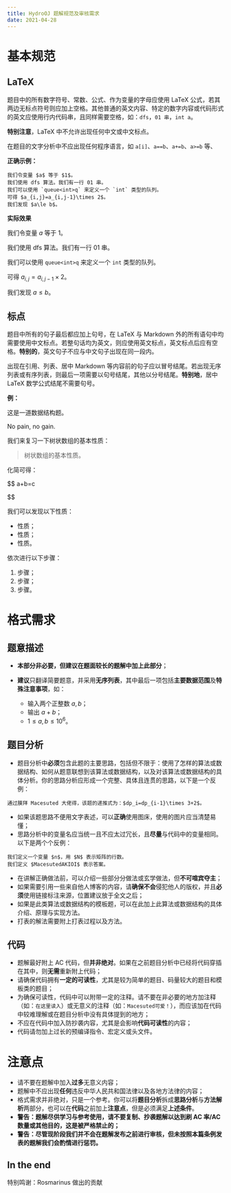 ```yaml
---
title: HydroOJ 题解规范及审核需求
date: 2021-04-28
---
```


# 基本规范

## LaTeX

题目中的所有数字符号、常数、公式、作为变量的字母应使用 LaTeX 公式，若其两边无标点符号则应加上空格。其他普通的英文内容、特定的数字内容或代码形式的英文应使用行内代码串，且同样需要空格，如：`dfs`，`01 串`，`int a`。

**特别注意**，LaTeX 中不允许出现任何中文或中文标点。

在题目的文字分析中不应出现任何程序语言，如 `a[i]`、`a==b`、`a+=b`、`a>=b` 等、

**正确示例：**

```
我们令变量 $a$ 等于 $1$。
我们使用 dfs 算法。我们有一行 01 串。
我们可以使用 `queue<int>q` 来定义一个 `int` 类型的队列。
可得 $a_{i,j}=a_{i,j-1}\times 2$。
我们发现 $a\le b$。
```

**实际效果**

我们令变量 $a$ 等于 $1$。

我们使用 dfs 算法。我们有一行 01 串。

我们可以使用 `queue<int>q` 来定义一个 `int` 类型的队列。

可得 $a_{i,j}=a_{i,j-1}\times 2$。

我们发现 $a\le b$。

## 标点

题目中所有的句子最后都应加上句号，在 LaTeX 与 Markdown 外的所有语句中均需要使用中文标点。若整句话均为英文，则应使用英文标点，英文标点后应有空格。**特别的**，英文句子不应与中文句子出现在同一段内。

出现在引用、列表、居中 Markdown 等内容前的句子应以冒号结尾。若出现无序列表或有序列表，则最后一项需要以句号结尾，其他以分号结尾。**特别地**，居中 LaTeX 数学公式结尾不需要句号。

**例：**

这是一道数据结构题。

No pain, no gain.

我们来复习一下树状数组的基本性质：

> 树状数组的基本性质。

化简可得：

$$
a+b=c

$$

我们可以发现以下性质：

- 性质；
- 性质；
- 性质。

依次进行以下步骤：

1. 步骤；
2. 步骤；
3. 步骤。

# 格式需求

## 题意描述

- **本部分非必要，但建议在题面较长的题解中加上此部分**；
- **建议**只翻译简要题意，并采用**无序列表**，其中最后一项包括**主要数据范围**及**特殊注意事项**，如：

  - 输入两个正整数 $a,b$；
  - 输出 $a+b$；
  - $1\le a,b\le 10^6$。

## 题目分析

- 题目分析中**必须**包含此题的主要思路，包括但不限于：使用了怎样的算法或数据结构、如何从题意联想到该算法或数据结构，以及对该算法或数据结构的具体分析。你的思路分析应形成一个完整、具体且连贯的思路，以下是一个反例：

```
通过膜拜 Macesuted 大佬得，该题的递推式为：$dp_i=dp_{i-1}\times 3+2$。
```

- 如果该题思路不便用文字表述，可以**正确**使用图床，使用的图片应当清楚易懂；
- 思路分析中的变量名应当统一且不应太过冗长，且**尽量**与代码中的变量相同。以下是两个个反例：

```
我们定义一个变量 $n$，用 $N$ 表示矩阵的行数。
我们定义 $MacesutedAKIOI$ 表示答案。
```

- 在讲解正确做法前，可以介绍一些部分分做法或玄学做法，但**不可喧宾夺主**；
- 如果需要引用一些来自他人博客的内容，请**确保不会**侵犯他人的版权，并且**必须**使用链接标注来源，位置建议放于全文之后；
- 如果是此类算法或数据结构的模板题，可以在此加上此算法或数据结构的具体介绍、原理与实现方法。
- 打表的解法需要附上打表过程以及方法。

## 代码

- 题解最好附上 AC 代码，但**并非绝对**。如果在之前题目分析中已经将代码穿插在其中，则**无需**重新附上代码；
- 请确保代码拥有**一定的可读性**，尤其是较为简单的题目、码量较大的题目和模板类的题目；
- 为确保可读性，代码中可以附带一定的注释。请不要在非必要的地方加注释（如：`在这里读入`）或无意义的注释（如：`Macesuted可爱！`），而应该加在代码中较难理解或在题目分析中没有具体提到的地方；
- 不应在代码中加入防抄袭内容，尤其是会影响**代码可读性**的内容；
- 代码请勿加上过长的预编译指令、宏定义或头文件。

# 注意点

- 请不要在题解中加入**过多**无意义内容；
- 题解中不应出现**任何**违反中华人民共和国法律以及各地方法律的内容；
- 格式需求并非绝对，只是一个参考。你可以将**题目分析**拆成**思路分析**与**方法解析**两部分，也可以在**代码**之前加上**注意点**，但是必须满足**上述条件**。
- **警告：题解尽供学习与参考使用，请不要复制、抄袭题解以达到刷 AC 率/AC 数量或其他目的，这是被严格禁止的；**
- **警告：尽管现阶段我们并不会在题解发布之前进行审核，但未按照本篇条例发表的题解我们会酌情进行惩罚。**

## In the end

特别鸣谢：Rosmarinus 做出的贡献

